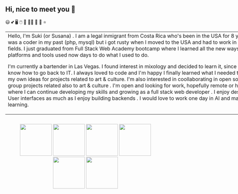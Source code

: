 ## Hi, nice to meet you 👋
😃 💕 🖥 🖱 💽 👩‍💻 🤖 🌻 ⭐ 




<div id="header3" align="center">
</div>

<table style="width:800px;">
 <tr><td >
Hello, I'm Suki (or Susana) . I am a legal inmigrant from Costa Rica who's been in the USA for 8 years. I was a coder in my past (php, mysql) but i got rusty when I moved to the USA and had to work in other fields. I just graduated from Full Stack Web Academy bootcamp where I learned all the new ways, platforms and tools used now days to do what I used to do. 

I'm currently a bartender in Las Vegas. I found interest in mixology and decided to learn it, since I didn't know how to go back to IT. I always loved to code and I'm happy I finally learned what I needed to build my own ideas for projects related to art & culture. I'm also interested in coollaborating in open source group projects related also to art & culture .  I'm open and looking for work, hopefully remote or hybrid , where I can continue developing my skills and growing as a full stack web developer . I enjoy designing User interfaces as much as I enjoy building backends . I would love to work one day in AI and machine learning.
  
 </td></tr>



</table>

<div id="code" align="center" style="display:flex;justify-content: space-around;">

<img src="https://media.giphy.com/media/fwbZnTftCXVocKzfxR/giphy.gif?cid=ecf05e476amewceuuek9yyyykxcyop5j0e8youzxt7ynkkzh&ep=v1_gifs_related&rid=giphy.gif&ct=g
" width="100" />
<img src="https://media.giphy.com/media/ZBythhSiZAoYea6vC2/giphy.gif?cid=ecf05e47a6nx3i8s7vay1xj2n3qbkr8vfq6niscfggyb3nnt&ep=v1_gifs_related&rid=giphy.gif&ct=g" width="100" />
<img src="https://media.giphy.com/media/xT9IgzoKnwFNmISR8I/giphy.gif?cid=ecf05e475lks7q2o8pmfhaz81osiikai5ds2sv8uwrhwrpe2&ep=v1_gifs_related&rid=giphy.gif&ct=g" width="100" />
<img src="https://media.giphy.com/media/xT9IgzoKnwFNmISR8I/giphy.gif?cid=ecf05e475lks7q2o8pmfhaz81osiikai5ds2sv8uwrhwrpe2&ep=v1_gifs_related&rid=giphy.gif&ct=g" width="100" />
<img src="https://media.giphy.com/media/FNfcWhlz0GTkzcnZWh/giphy.gif?cid=ecf05e47vb4y9f1eigqfme0qoioouw7y07y31008omata1mb&ep=v1_gifs_related&rid=giphy.gif&ct=g" width="100" />
<img src="https://media.giphy.com/media/9YK1vUKyYmGUEsCtmC/giphy.gif?cid=ecf05e47vb4y9f1eigqfme0qoioouw7y07y31008omata1mb&ep=v1_gifs_related&rid=giphy.gif&ct=g
" width="100" />






</div>

<!--
**SukianCR/SukianCR** is a ✨ _special_ ✨ repository because its `README.md` (this file) appears on your GitHub profile.

Here are some ideas to get you started:

- 🔭 I’m currently working on ...
- 🌱 I’m currently learning ...
- 👯 I’m looking to collaborate on ...
- 🤔 I’m looking for help with ...
- 💬 Ask me about ...
- 📫 How to reach me: ...
- 😄 Pronouns: ...
- ⚡ Fun fact: ...
-->
